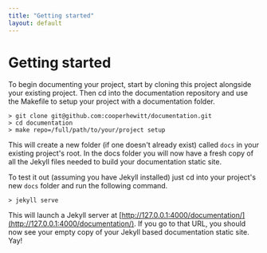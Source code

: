 ```yaml
---
title: "Getting started"
layout: default
---
```


# Getting started

To begin documenting your project, start by cloning this project alongside your existing project. Then cd into the documentation repository and use the Makefile to setup your project with a documentation folder.

    > git clone git@github.com:cooperhewitt/documentation.git
	> cd documentation
    > make repo=/full/path/to/your/project setup
	
This will create a new folder (if one doesn't already exist) called `docs` in your existing project's root. In the docs folder you will now have a fresh copy of all the Jekyll files needed to build your documentation static site.

To test it out (assuming you have Jekyll installed) just cd into your project's new `docs` folder and run the following command.

    > jekyll serve
	
This will launch a Jekyll server at [http://127.0.0.1:4000/documentation/](http://127.0.0.1:4000/documentation/). If you go to that URL, you should now see your empty copy of your Jekyll based documentation static site. Yay!


